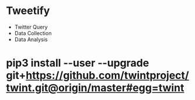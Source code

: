 # Tweetify

- Twitter Query
- Data Collection
- Data Analysis

# pip3 install --user --upgrade git+https://github.com/twintproject/twint.git@origin/master#egg=twint
